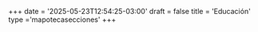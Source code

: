 +++
date = '2025-05-23T12:54:25-03:00'
draft = false
title = 'Educación'
type ='mapotecasecciones'
+++
